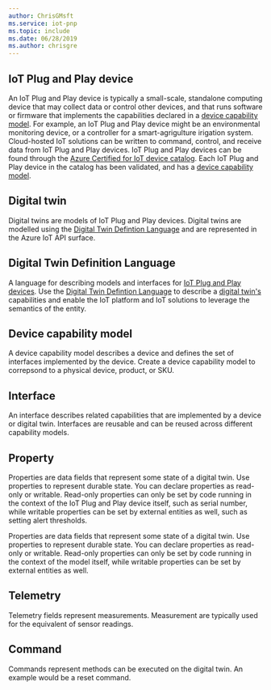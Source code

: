 ```yaml
---
author: ChrisGMsft
ms.service: iot-pnp
ms.topic: include
ms.date: 06/28/2019	
ms.author: chrisgre
---
```


## IoT Plug and Play device

An IoT Plug and Play device is typically a small-scale, standalone computing device that may collect data or control other devices, and that runs software or firmware that implements the capabilities declared in a [device capability model](#device-capability-model).  For example, an IoT Plug and Play device might be an environmental monitoring device, or a controller for a smart-agrigulture irigation system. Cloud-hosted IoT solutions can be written to command, control, and receive data from IoT Plug and Play devices. IoT Plug and Play devices can be found through the [Azure Certified for IoT device catalog](https://catalog.azureiotsolutions.com/). Each IoT Plug and Play device in the catalog has been validated, and has a [device capability model](#device-capability-model).

## Digital twin

Digital twins are models of IoT Plug and Play devices.  Digital twins are modelled using the [Digital Twin Defintion Language](https://aka.ms/DTDL) and are represented in the Azure IoT API surface. 

## Digital Twin Definition Language

A language for describing models and interfaces for [IoT Plug and Play devices](#iot-plug-and-play-device).  Use the [Digital Twin Defintion Language](https://aka.ms/DTDL) to describe a [digital twin's](#digital-twin) capabilities and enable the IoT platform and IoT solutions to leverage the semantics of the entity.

## Device capability model

A device capability model describes a device and defines the set of interfaces implemented by the device. Create a device capability model to correpsond to a physical device, product, or SKU.

## Interface

An interface describes related capabilities that are implemented by a device or digital twin. Interfaces are reusable and can be reused across different capability models.

## Property

Properties are data fields that represent some state of a digital twin. Use properties to represent durable state. You can declare properties as read-only or writable. Read-only properties can only be set by code running in the context of the IoT Plug and Play device itself, such as serial number, while writable properties can be set by external entities as well, such as setting alert thresholds.

Properties are data fields that represent some state of a digital twin. Use properties to represent durable state. You can declare properties as read-only or writable. Read-only properties can only be set by code running in the context of the model itself, while writable properties can be set by external entities as well. 

## Telemetry

Telemetry fields represent measurements. Measurement are typically used for the equivalent of sensor readings.

## Command

Commands represent methods can be executed on the digital twin. An example would be a reset command. 
